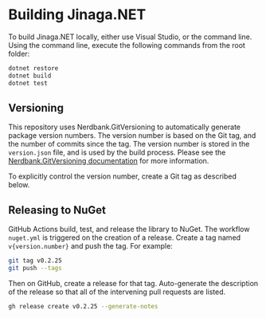 # Building Jinaga.NET

To build Jinaga.NET locally, either use Visual Studio, or the command line.
Using the command line, execute the following commands from the root folder:

```bash
dotnet restore
dotnet build
dotnet test
```

## Versioning

This repository uses Nerdbank.GitVersioning to automatically generate package version numbers.
The version number is based on the Git tag, and the number of commits since the tag.
The version number is stored in the `version.json` file, and is used by the build process.
Please see the [Nerdbank.GitVersioning documentation](https://github.com/dotnet/Nerdbank.GitVersioning) for more information.

To explicitly control the version number, create a Git tag as described below.

## Releasing to NuGet

GitHub Actions build, test, and release the library to NuGet.
The workflow `nuget.yml` is triggered on the creation of a release.
Create a tag named `v{version.number}` and push the tag.
For example:

```bash
git tag v0.2.25
git push --tags
```

Then on GitHub, create a release for that tag.
Auto-generate the description of the release so that all of the intervening pull requests are listed.

```bash
gh release create v0.2.25 --generate-notes
```
